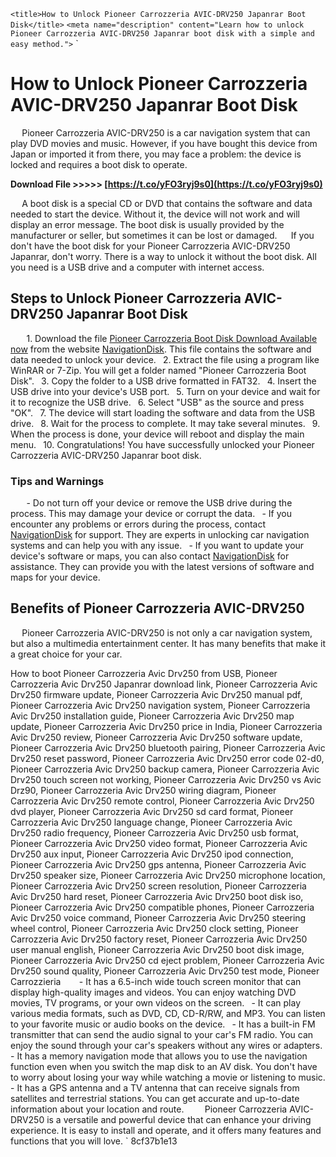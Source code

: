 `<title>How to Unlock Pioneer Carrozzeria AVIC-DRV250 Japanrar Boot Disk</title>`  `<meta name="description" content="Learn how to unlock Pioneer Carrozzeria AVIC-DRV250 Japanrar boot disk with a simple and easy method.">`  `
# How to Unlock Pioneer Carrozzeria AVIC-DRV250 Japanrar Boot Disk
`  `
Pioneer Carrozzeria AVIC-DRV250 is a car navigation system that can play DVD movies and music. However, if you have bought this device from Japan or imported it from there, you may face a problem: the device is locked and requires a boot disk to operate.
 
**Download File >>>>> [https://t.co/yFO3ryj9s0](https://t.co/yFO3ryj9s0)**


`  `
A boot disk is a special CD or DVD that contains the software and data needed to start the device. Without it, the device will not work and will display an error message. The boot disk is usually provided by the manufacturer or seller, but sometimes it can be lost or damaged.
`  `
If you don't have the boot disk for your Pioneer Carrozzeria AVIC-DRV250 Japanrar, don't worry. There is a way to unlock it without the boot disk. All you need is a USB drive and a computer with internet access.
`  `
## Steps to Unlock Pioneer Carrozzeria AVIC-DRV250 Japanrar Boot Disk
`  `
`
`1. Download the file [Pioneer Carrozzeria Boot Disk Download Available now](https://navigationdiskjp.com/2021/08/10/pioneer-carrozzeria-boot-disk-download-available-now/) from the website [NavigationDisk](https://navigationdiskjp.com/). This file contains the software and data needed to unlock your device.
`
`2. Extract the file using a program like WinRAR or 7-Zip. You will get a folder named "Pioneer Carrozzeria Boot Disk".
`
`3. Copy the folder to a USB drive formatted in FAT32.
`
`4. Insert the USB drive into your device's USB port.
`
`5. Turn on your device and wait for it to recognize the USB drive.
`
`6. Select "USB" as the source and press "OK".
`
`7. The device will start loading the software and data from the USB drive.
`
`8. Wait for the process to complete. It may take several minutes.
`
`9. When the process is done, your device will reboot and display the main menu.
`
`10. Congratulations! You have successfully unlocked your Pioneer Carrozzeria AVIC-DRV250 Japanrar boot disk.
`
`
`  `
### Tips and Warnings
`  `
`
`- Do not turn off your device or remove the USB drive during the process. This may damage your device or corrupt the data.
`
`- If you encounter any problems or errors during the process, contact [NavigationDisk](https://navigationdiskjp.com/contact-us/) for support. They are experts in unlocking car navigation systems and can help you with any issue.
`
`- If you want to update your device's software or maps, you can also contact [NavigationDisk](https://navigationdiskjp.com/contact-us/) for assistance. They can provide you with the latest versions of software and maps for your device.
`
`
`  `
## Benefits of Pioneer Carrozzeria AVIC-DRV250
`  `
Pioneer Carrozzeria AVIC-DRV250 is not only a car navigation system, but also a multimedia entertainment center. It has many benefits that make it a great choice for your car.
 
How to boot Pioneer Carrozzeria Avic Drv250 from USB,  Pioneer Carrozzeria Avic Drv250 Japanrar download link,  Pioneer Carrozzeria Avic Drv250 firmware update,  Pioneer Carrozzeria Avic Drv250 manual pdf,  Pioneer Carrozzeria Avic Drv250 navigation system,  Pioneer Carrozzeria Avic Drv250 installation guide,  Pioneer Carrozzeria Avic Drv250 map update,  Pioneer Carrozzeria Avic Drv250 price in India,  Pioneer Carrozzeria Avic Drv250 review,  Pioneer Carrozzeria Avic Drv250 software update,  Pioneer Carrozzeria Avic Drv250 bluetooth pairing,  Pioneer Carrozzeria Avic Drv250 reset password,  Pioneer Carrozzeria Avic Drv250 error code 02-d0,  Pioneer Carrozzeria Avic Drv250 backup camera,  Pioneer Carrozzeria Avic Drv250 touch screen not working,  Pioneer Carrozzeria Avic Drv250 vs Avic Drz90,  Pioneer Carrozzeria Avic Drv250 wiring diagram,  Pioneer Carrozzeria Avic Drv250 remote control,  Pioneer Carrozzeria Avic Drv250 dvd player,  Pioneer Carrozzeria Avic Drv250 sd card format,  Pioneer Carrozzeria Avic Drv250 language change,  Pioneer Carrozzeria Avic Drv250 radio frequency,  Pioneer Carrozzeria Avic Drv250 usb format,  Pioneer Carrozzeria Avic Drv250 video format,  Pioneer Carrozzeria Avic Drv250 aux input,  Pioneer Carrozzeria Avic Drv250 ipod connection,  Pioneer Carrozzeria Avic Drv250 gps antenna,  Pioneer Carrozzeria Avic Drv250 speaker size,  Pioneer Carrozzeria Avic Drv250 microphone location,  Pioneer Carrozzeria Avic Drv250 screen resolution,  Pioneer Carrozzeria Avic Drv250 hard reset,  Pioneer Carrozzeria Avic Drv250 boot disk iso,  Pioneer Carrozzeria Avic Drv250 compatible phones,  Pioneer Carrozzeria Avic Drv250 voice command,  Pioneer Carrozzeria Avic Drv250 steering wheel control,  Pioneer Carrozzeria Avic Drv250 clock setting,  Pioneer Carrozzeria Avic Drv250 factory reset,  Pioneer Carrozzeria Avic Drv250 user manual english,  Pioneer Carrozzeria Avic Drv250 boot disk image,  Pioneer Carrozzeria Avic Drv250 cd eject problem,  Pioneer Carrozzeria Avic Drv250 sound quality,  Pioneer Carrozzeria Avic Drv250 test mode,  Pioneer Carrozzieria
`  `
`
`- It has a 6.5-inch wide touch screen monitor that can display high-quality images and videos. You can enjoy watching DVD movies, TV programs, or your own videos on the screen.
`
`- It can play various media formats, such as DVD, CD, CD-R/RW, and MP3. You can listen to your favorite music or audio books on the device.
`
`- It has a built-in FM transmitter that can send the audio signal to your car's FM radio. You can enjoy the sound through your car's speakers without any wires or adapters.
`
`- It has a memory navigation mode that allows you to use the navigation function even when you switch the map disk to an AV disk. You don't have to worry about losing your way while watching a movie or listening to music.
`
`- It has a GPS antenna and a TV antenna that can receive signals from satellites and terrestrial stations. You can get accurate and up-to-date information about your location and route.
`
`
`  `
Pioneer Carrozzeria AVIC-DRV250 is a versatile and powerful device that can enhance your driving experience. It is easy to install and operate, and it offers many features and functions that you will love.
` 8cf37b1e13
 
